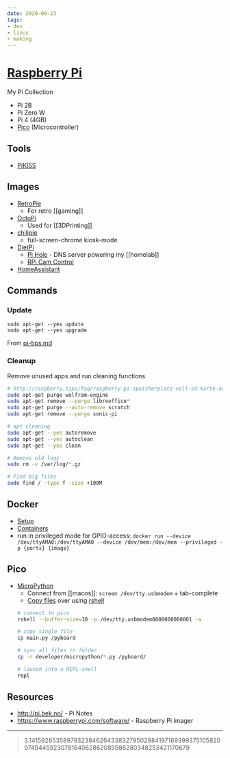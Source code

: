```yaml
---
date: 2020-09-23
tags:
- dev
- linux
- making
---
```


# [Raspberry Pi](https://www.raspberrypi.org)
My Pi Collection
- Pi 2B
- Pi Zero W
- Pi 4 (4GB)
- [Pico](https://www.raspberrypi.org/products/raspberry-pi-pico/) (Microcontroller)

## Tools
- [PiKISS](https://github.com/jmcerrejon/PiKISS)

## Images
- [RetroPie](https://retropie.org.uk/)
  - For retro [[gaming]]
- [OctoPi](https://github.com/guysoft/OctoPi)
  - Used for [[3DPrinting]]
- [chilipie](https://github.com/futurice/chilipie-kiosk)
  - full-screen-chrome kiosk-mode
- [DietPi](https://dietpi.com/)
  - [Pi Hole](https://pi-hole.net) - DNS server powering my [[homelab]]
  - [RPi Cam Control](https://dietpi.com/docs/software/camera/#rpi-cam-control)
- [HomeAssistant](https://www.home-assistant.io/)

## Commands
### Update

```
sudo apt-get --yes update
sudo apt-get --yes upgrade
```
From [pi-tips.md](https://gist.github.com/rdmarsh/5070295)

### Cleanup
Remove unused apps and run cleaning functions

```sh
# http://raspberry.tips/faq/raspberry-pi-speicherplatz-voll-sd-karte-aufraeumen
sudo apt-get purge wolfram-engine
sudo apt-get remove --purge libreoffice*
sudo apt-get purge --auto-remove scratch
sudo apt-get remove --purge sonic-pi

# apt cleaning
sudo apt-get --yes autoremove
sudo apt-get --yes autoclean
sudo apt-get --yes clean

# Remove old logs
sudo rm -v /var/log/*.gz

# Find big files
sudo find / -type f -size +100M


```

## Docker

- [Setup](https://dev.to/rohansawant/installing-docker-and-docker-compose-on-the-raspberry-pi-in-5-simple-steps-3mgl)
- [Containers](https://hub.docker.com/u/hypriot)
- run in privileged mode for GPIO-access: `docker run --device /dev/ttyAMA0:/dev/ttyAMA0 --device /dev/mem:/dev/mem --privileged -p {ports} {image}`

## Pico

- [MicroPython](https://datasheets.raspberrypi.org/pico/raspberry-pi-pico-python-sdk.pdf)
  - Connect from [[macos]]: `screen /dev/tty.usbmodem` + tab-complete
  - [Copy files](https://www.raspberrypi.org/forums/viewtopic.php?t=301927#p1811516) over using [rshell](https://github.com/dhylands/rshell)
  ```sh
  # connect to pico
  rshell --buffer-size=30 -p /dev/tty.usbmodem0000000000001 -a

  # copy single file
  cp main.py /pyboard

  # sync all files in folder
  cp -r developer/micropython/*.py /pyboard/

  # launch into a REPL-shell
  repl
  ```

## Resources
- http://pi.bek.no/ - Pi Notes
- https://www.raspberrypi.com/software/ - Raspberry Pi Imager


---
> 3.1415926535897932384626433832795028841971693993751058209749445923078164062862089986280348253421170679
